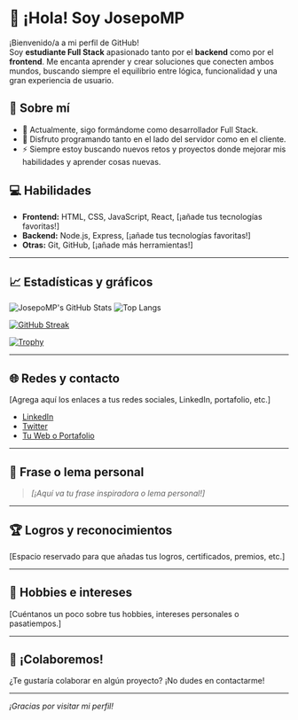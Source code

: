 # 👋 ¡Hola! Soy JosepoMP

¡Bienvenido/a a mi perfil de GitHub!  
Soy **estudiante Full Stack** apasionado tanto por el **backend** como por el **frontend**. Me encanta aprender y crear soluciones que conecten ambos mundos, buscando siempre el equilibrio entre lógica, funcionalidad y una gran experiencia de usuario.

## 🚀 Sobre mí

- 🔭 Actualmente, sigo formándome como desarrollador Full Stack.
- 🎯 Disfruto programando tanto en el lado del servidor como en el cliente.
- ⚡ Siempre estoy buscando nuevos retos y proyectos donde mejorar mis habilidades y aprender cosas nuevas.

## 💻 Habilidades

- **Frontend:** HTML, CSS, JavaScript, React, [¡añade tus tecnologías favoritas!]
- **Backend:** Node.js, Express, [¡añade tus tecnologías favoritas!]
- **Otras:** Git, GitHub, [¡añade más herramientas!]

---

## 📈 Estadísticas y gráficos

![JosepoMP's GitHub Stats](https://github-readme-stats.vercel.app/api?username=JosepoMP&show_icons=true&theme=radical)
![Top Langs](https://github-readme-stats.vercel.app/api/top-langs/?username=JosepoMP&layout=compact&theme=radical)

[![GitHub Streak](https://streak-stats.demolab.com/?user=JosepoMP&theme=radical)](https://git.io/streak-stats)

[![Trophy](https://github-profile-trophy.vercel.app/?username=JosepoMP&theme=radical&no-frame=true&no-bg=true&margin-w=4)](https://github.com/ryo-ma/github-profile-trophy)

---

## 🌐 Redes y contacto

[Agrega aquí los enlaces a tus redes sociales, LinkedIn, portafolio, etc.]

- [LinkedIn]()
- [Twitter]()
- [Tu Web o Portafolio]()

---

## 📝 Frase o lema personal

> _[¡Aquí va tu frase inspiradora o lema personal!]_

---

## 🏆 Logros y reconocimientos

[Espacio reservado para que añadas tus logros, certificados, premios, etc.]

---

## 🎨 Hobbies e intereses

[Cuéntanos un poco sobre tus hobbies, intereses personales o pasatiempos.]

---

## 🤝 ¡Colaboremos!

¿Te gustaría colaborar en algún proyecto? ¡No dudes en contactarme!

---

_¡Gracias por visitar mi perfil!_
